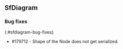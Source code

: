 ## SfDiagram

### Bug fixes
{:#sfdiagram-bug-fixes}

* \#179712 - Shape of the Node does not get serialized.